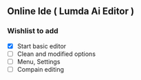 ## **Online Ide ( Lumda Ai Editor )** <br />
### **Wishlist to add**  <br />
- [X] Start basic editor  <br />
- [ ] Clean and modified options  <br />
- [ ] Menu, Settings  <br />
- [ ] Compain editing  <br />
